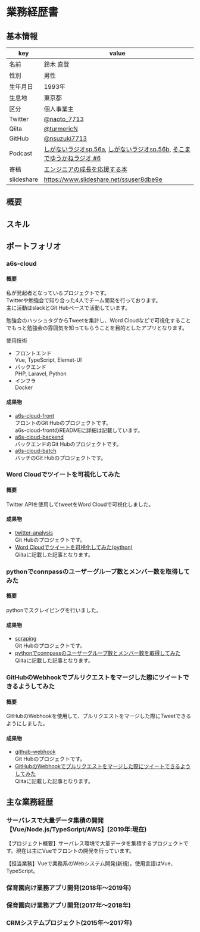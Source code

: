 # 業務経歴書

## 基本情報

|key|value|
|----|----|
|名前|鈴木 直登|
|性別|男性|
|生年月日|1993年|
|生息地|東京都|
|区分|個人事業主|
|Twitter|[@naoto_7713](https://twitter.com/naoto_7713)|
|Qiita|[@turmericN](https://qiita.com/turmericN)|
|GitHub|[@nsuzuki7713](https://github.com/nsuzuki7713)|
|Podcast|[しがないラジオsp.56a](https://shiganai.org/ep/sp56a-naoto_7713), [しがないラジオsp.56b](https://shiganai.org/ep/sp56b-naoto_7713), [そこまでゆうかねラジオ #6](https://anchor.fm/yukaneradio/episodes/6-e2pf64)|
|寄稿|[エンジニアの成長を応援する本](https://booth.pm/ja/items/1317843)|
|slideshare|https://www.slideshare.net/ssuser8dbe9e|

## 概要

## スキル

## ポートフォリオ
### a6s-cloud
#### 概要
私が発起者となっているプロジェクトです。  
Twitterや勉強会で知り合った4人でチーム開発を行っております。  
主に活動はslackとGit Hubベースで活動しています。  
  
勉強会のハッシュタグからTweetを集計し、Word Cloudなどで可視化することでもっと勉強会の雰囲気を知ってもらうことを目的としたアプリとなります。  
  
使用技術
- フロントエンド  
Vue, TypeScript, Elemet-UI
- バックエンド  
PHP, Laravel, Python
- インフラ  
Docker

#### 成果物
- [a6s-cloud-front](https://github.com/nsuzuki7713/a6s-cloud-front)  
フロントのGit Hubのプロジェクトです。  
a6s-cloud-frontのREADMEに詳細は記載しています。
- [a6s-cloud-backend](https://github.com/nsuzuki7713/a6s-cloud-backend)  
バックエンドのGit Hubのプロジェクトです。
- [a6s-cloud-batch](https://github.com/nsuzuki7713/a6s-cloud-batch)  
バッチのGit Hubのプロジェクトです。


### Word Cloudでツイートを可視化してみた
#### 概要
Twitter APIを使用してtweetをWord Cloudで可視化しました。

#### 成果物
- [twitter-analysis](https://github.com/nsuzuki7713/twitter-analysis)  
Git Hubのプロジェクトです。
- [Word Cloudでツイートを可視化してみた(python)](https://qiita.com/turmericN/items/04cd0b40f91076f0ef42)  
Qiitaに記載した記事となります。

### pythonでconnpassのユーザーグループ数とメンバー数を取得してみた
#### 概要
pythonでスクレイピングを行いました。

#### 成果物
- [scraping](https://github.com/nsuzuki7713/scraping)  
Git Hubのプロジェクトです。
- [pythonでconnpassのユーザーグループ数とメンバー数を取得してみた](https://qiita.com/turmericN/items/1b3e6375755fe48536ea)  
Qiitaに記載した記事となります。

### GitHubのWebhookでプルリクエストをマージした際にツイートできるようしてみた
#### 概要
GitHubのWebhookを使用して、プルリクエストをマージした際にTweetできるようにしました。

#### 成果物
- [github-webhook](https://github.com/nsuzuki7713/github-webhook)  
Git Hubのプロジェクトです。
- [GitHubのWebhookでプルリクエストをマージした際にツイートできるようしてみた](https://qiita.com/turmericN/items/f6267a75be45c51eaed7)  
Qiitaに記載した記事となります。

## 主な業務経歴
### サーバレスで大量データ集積の開発【Vue/Node.js/TypeScript/AWS】(2019年:現在)

【プロジェクト概要】サーバレス環境で大量データを集積するプロジェクトです。現在は主にVueでフロントの開発を行っています。  
  
【担当業務】Vueで業務系のWebシステム開発(新規)。使用言語はVue、TypeScript。  
  
### 保育園向け業務アプリ開発(2018年〜2019年)

### 保育園向け業務アプリ開発(2017年〜2018年)

### CRMシステムプロジェクト(2015年〜2017年)


